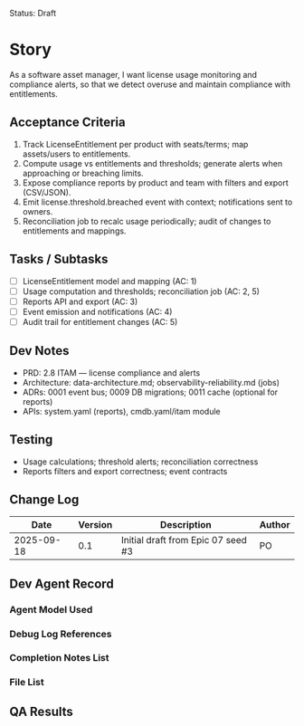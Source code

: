Status: Draft

# Story
As a software asset manager,
I want license usage monitoring and compliance alerts,
so that we detect overuse and maintain compliance with entitlements.

## Acceptance Criteria
1. Track LicenseEntitlement per product with seats/terms; map assets/users to entitlements.
2. Compute usage vs entitlements and thresholds; generate alerts when approaching or breaching limits.
3. Expose compliance reports by product and team with filters and export (CSV/JSON).
4. Emit license.threshold.breached event with context; notifications sent to owners.
5. Reconciliation job to recalc usage periodically; audit of changes to entitlements and mappings.

## Tasks / Subtasks
- [ ] LicenseEntitlement model and mapping (AC: 1)
- [ ] Usage computation and thresholds; reconciliation job (AC: 2, 5)
- [ ] Reports API and export (AC: 3)
- [ ] Event emission and notifications (AC: 4)
- [ ] Audit trail for entitlement changes (AC: 5)

## Dev Notes
- PRD: 2.8 ITAM — license compliance and alerts
- Architecture: data-architecture.md; observability-reliability.md (jobs)
- ADRs: 0001 event bus; 0009 DB migrations; 0011 cache (optional for reports)
- APIs: system.yaml (reports), cmdb.yaml/itam module

## Testing
- Usage calculations; threshold alerts; reconciliation correctness
- Reports filters and export correctness; event contracts

## Change Log
| Date       | Version | Description                                        | Author |
|------------|---------|----------------------------------------------------|--------|
| 2025-09-18 | 0.1     | Initial draft from Epic 07 seed #3                 | PO     |

## Dev Agent Record

### Agent Model Used
<record at implementation time>

### Debug Log References
<links at implementation time>

### Completion Notes List
<notes at implementation time>

### File List
<files at implementation time>

## QA Results
<QA to fill>

